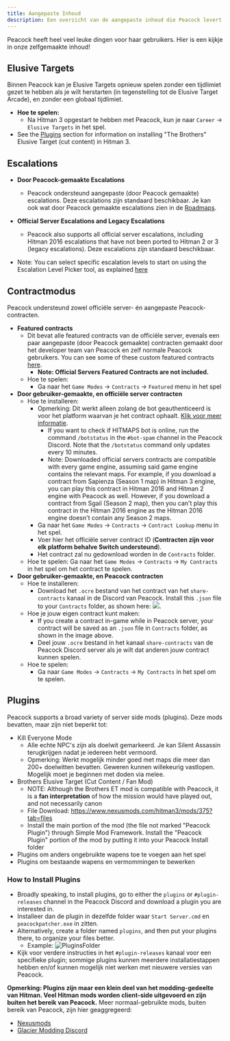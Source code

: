 ```yaml
---
title: Aangepaste Inhoud
description: Een overzicht van de aangepaste inhoud die Peacock levert.
---
```


Peacock heeft heel veel leuke dingen voor haar gebruikers. Hier is een kijkje in onze zelfgemaakte inhoud!

## Elusive Targets

Binnen Peacock kan je Elusive Targets opnieuw spelen zonder een tijdlimiet gezet te hebben als je wilt herstarten (in tegenstelling tot de Elusive Target Arcade), en zonder een globaal tijdlimiet.

-   **Hoe te spelen:**
    -   Na Hitman 3 opgestart te hebben met Peacock, kun je naar `Career` -> `Elusive Targets` in het spel.
-   See the [Plugins](#plugins) section for information on installing "The Brothers" Elusive Target (cut content) in Hitman 3.

## Escalations

-   **Door Peacock-gemaakte Escalations**

    -   Peacock ondersteund aangepaste (door Peacock gemaakte) escalations. Deze escalations zijn standaard beschikbaar. Je kan ook wat door Peacock gemaakte escalations zien in de [Roadmaps](https://thepeacockproject.org/wiki/roadmaps).

-   **Official Server Escalations and Legacy Escalations**

    -   Peacock also supports all official server escalations, including Hitman 2016 escalations that have not been ported to Hitman 2 or 3 (legacy escalations). Deze escalations zijn standaard beschikbaar.

-   Note: You can select specific escalation levels to start on using the Escalation Level Picker tool, as explained [here](./intel/loadout-profiles-elp.md#escalation-level-picker)

## Contractmodus

Peacock understeund zowel officiële server- én aangepaste Peacock-contracten.

-   **Featured contracts**
    -   Dit bevat alle featured contracts van de officiële server, evenals een paar aangepaste (door Peacock gemaakte) contracten gemaakt door het developer team van Peacock en zelf normale Peacock gebruikers. You can see some of these custom featured contracts [here](./roadmaps.mdx).
        -   **Note: Official Servers Featured Contracts are not included.**
    -   Hoe te spelen:
        -   Ga naar het `Game Modes` -> `Contracts` -> `Featured` menu in het spel
-   **Door gebruiker-gemaakte, en officiële server contracten**
    -   Hoe te installeren:
        -   Opmerking: Dit werkt alleen zolang de bot geauthenticeerd is voor het platform waarvan je het contract ophaalt. [Klik voor meer informatie](https://bot.hitmaps.com/).
            -   If you want to check if HITMAPS bot is online, run the command `/botstatus` in the `#bot-spam` channel in the Peacock Discord. Note that the `/botstatus` command only updates every 10 minutes.
            -   Note: Downloaded official servers contracts are compatible with every game engine, assuming said game engine contains the relevant maps. For example, if you download a contract from Sapienza (Season 1 map) in Hitman 3 engine, you can play this contract in Hitman 2016 and Hitman 2 engine with Peacock as well. However, if you download a contract from Sgail (Season 2 map), then you can't play this contract in the Hitman 2016 engine as the Hitman 2016 engine doesn't contain any Season 2 maps.
        -   Ga naar het `Game Modes` -> `Contracts` -> `Contract Lookup` menu in het spel.
        -   Voer hier het officiële server contract ID (**Contracten zijn voor elk platform behalve Switch understeund**).
        -   Het contract zal nu gedownload worden in de `Contracts` folder.
    -   Hoe te spelen: Ga naar het `Game Modes` -> `Contracts` -> `My Contracts` in het spel om het contract te spelen.
-   **Door gebruiker-gemaakte, en Peacock contracten**
    -   Hoe te installeren:
        -   Download het `.ocre` bestand van het contract van het `share-contracts` kanaal in de Discord van Peacock. Install this `.json` file to your `Contracts` folder, as shown here: ![](/img/contracts_folder.png).
    -   Hoe je jouw eigen contract kunt maken:
        -   If you create a contract in-game while in Peacock server, your contract will be saved as an `.json` file in `Contracts` folder, as shown in the image above.
        -   Deel jouw `.ocre` bestand in het kanaal `share-contracts` van de Peacock Discord server als je wilt dat anderen jouw contract kunnen spelen.
    -   Hoe te spelen:
        -   Ga naar `Game Modes` -> `Contracts` -> `My Contracts` in het spel om te spelen.

## Plugins

Peacock supports a broad variety of server side mods (plugins). Deze mods bevatten, maar zijn niet beperkt tot:

-   Kill Everyone Mode
    -   Alle echte NPC's zijn als doelwit gemarkeerd. Je kan Silent Assassin terugkrijgen nadat je iedereen hebt vermoord.
    -   Opmerking: Werkt mogelijk minder goed met maps die meer dan 200+ doelwitten bevatten. Geweren kunnen willekeurig vastlopen. Mogelijk moet je beginnen met doden via melee.
-   Brothers Elusive Target (Cut Content / Fan Mod)
    -   NOTE: Although the Brothers ET mod is compatible with Peacock, it is a **fan interpretation** of how the mission would have played out, and not necessarily canon
    -   File Download: https://www.nexusmods.com/hitman3/mods/375?tab=files
    -   Install the main portion of the mod (the file not marked "Peacock Plugin") through Simple Mod Framework. Install the "Peacock Plugin" portion of the mod by putting it into your Peacock Install folder
-   Plugins om anders ongebruikte wapens toe te voegen aan het spel
-   Plugins om bestaande wapens en vermommingen te bewerken

### How to Install Plugins

-   Broadly speaking, to install plugins, go to either the `plugins` or `#plugin-releases` channel in the Peacock Discord and download a plugin you are interested in.
-   Installeer dan de plugin in dezelfde folder waar `Start Server.cmd` en `peacockpatcher.exe` in zitten.
-   Alternatively, create a folder named `plugins`, and then put your plugins there, to organize your files better.
    -   Example: ![PluginsFolder](/img/plugins_folder.png)
-   Kijk voor verdere instructies in het `#plugin-releases` kanaal voor een specifieke plugin; sommige plugins kunnen meerdere installatiestappen hebben en/of kunnen mogelijk niet werken met nieuwere versies van Peacock.

**Opmerking: Plugins zijn maar een klein deel van het modding-gedeelte van Hitman. Veel Hitman mods worden client-side uitgevoerd en zijn buiten het bereik van Peacock.** Meer normaal-gebruikte mods, buiten bereik van Peacock, zijn hier geaggregeerd:

-   [Nexusmods](https://www.nexusmods.com/hitman3)
-   [Glacier Modding Discord](https://discord.com/invite/6UDtuYhZP6)
